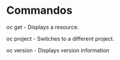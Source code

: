  # Commandos

oc get	      - Displays a resource. </P>
oc project	  - Switches to a different project. </P>
oc version	  - Displays version information </P>